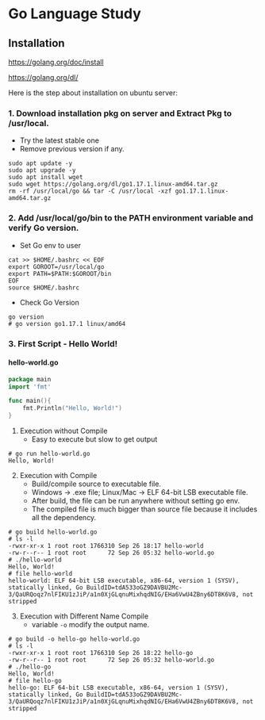 # Go Language Study

## Installation

https://golang.org/doc/install

https://golang.org/dl/

Here is the step about installation on ubuntu server:

### 1. Download installation pkg on server and Extract Pkg to /usr/local.

- Try the latest stable one
- Remove previous version if any.

```shell
sudo apt update -y
sudo apt upgrade -y
sudo apt install wget
sudo wget https://golang.org/dl/go1.17.1.linux-amd64.tar.gz
rm -rf /usr/local/go && tar -C /usr/local -xzf go1.17.1.linux-amd64.tar.gz
```

### 2. Add /usr/local/go/bin to the PATH environment variable and verify Go version.

- Set Go env to user

```shell
cat >> $HOME/.bashrc << EOF
export GOROOT=/usr/local/go
export PATH=$PATH:$GOROOT/bin
EOF
source $HOME/.bashrc
```

- Check Go Version

```
go version
# go version go1.17.1 linux/amd64
```

### 3. First Script - Hello World!

#### hello-world.go

```go
package main
import 'fmt'

func main(){
    fmt.Println("Hello, World!")
}
```

1. Execution without Compile
   - Easy to execute but slow to get output

```shell
# go run hello-world.go
Hello, World!
```

2.  Execution with Compile
    - Build/compile source to executable file.
    - Windows -> .exe file; Linux/Mac -> ELF 64-bit LSB executable file.
    - After build, the file can be run anywhere without setting go env.
    - The compiled file is much bigger than source file because it includes all the dependency.

```shell
# go build hello-world.go
# ls -l
-rwxr-xr-x 1 root root 1766310 Sep 26 18:17 hello-world
-rw-r--r-- 1 root root      72 Sep 26 05:32 hello-world.go
# ./hello-world
Hello, World!
# file hello-world
hello-world: ELF 64-bit LSB executable, x86-64, version 1 (SYSV), statically linked, Go BuildID=tdA533oGZ9DAVBU2Mc-3/QaURQoqz7nlFIKU1zJiP/a1n0XjGLqnuMixhqdNIG/EHa6VwU4ZBny6DT8K6V8, not stripped
```

3. Execution with Different Name Compile
   - variable `-o` modify the output name.

```shell
# go build -o hello-go hello-world.go
# ls -l
-rwxr-xr-x 1 root root 1766310 Sep 26 18:22 hello-go
-rw-r--r-- 1 root root      72 Sep 26 05:32 hello-world.go
# ./hello-go
Hello, World!
# file hello-go
hello-go: ELF 64-bit LSB executable, x86-64, version 1 (SYSV), statically linked, Go BuildID=tdA533oGZ9DAVBU2Mc-3/QaURQoqz7nlFIKU1zJiP/a1n0XjGLqnuMixhqdNIG/EHa6VwU4ZBny6DT8K6V8, not stripped
```
